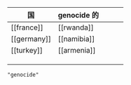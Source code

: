 | 国          | genocide 的 |     |     |     |
| ----------- | ----------- | --- | --- | --- |
| [[france]]  | [[rwanda]]  |     |     |     |
| [[germany]] | [[namibia]] |     |     |     |
| [[turkey]]  | [[armenia]] |     |     |     |
|             |             |     |     |     |
|             |             |     |     |     |
|             |             |     |     |     |

```query 2021-12-31 03:39
"genocide"
```
